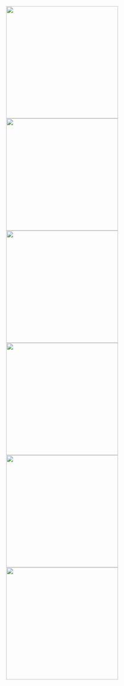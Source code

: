 <img width="300px" src="https://github.com/amirmohazzab/e-learning-app/assets/101043028/7574f6f1-0a8b-4e9b-b43d-c769ab101473"/>
<img width="300px" src="https://github.com/amirmohazzab/e-learning-app/assets/101043028/c860253d-76b8-40b3-9927-e621cfa35704"/>
<img width="300px" src="https://github.com/amirmohazzab/e-learning-app/assets/101043028/91e5f206-cbc3-44b9-b6a8-bfe7eafcfdff"/>
<img width="300px" src="https://github.com/amirmohazzab/e-learning-app/assets/101043028/a3494408-224d-435e-9d30-23e4c8f74faf"/>
<img width="300px" src="https://github.com/amirmohazzab/e-learning-app/assets/101043028/9efec973-63d3-4634-9ec5-d5464b99f219"/>
<img width="300px" src="https://github.com/amirmohazzab/e-learning-app/assets/101043028/1024add6-75fd-4d54-8c76-21ddb221166e"/>
